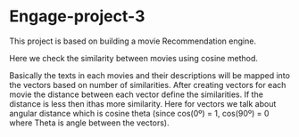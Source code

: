 # Engage-project-3

This project is based on building a movie Recommendation engine.

Here we check the similarity between movies using cosine method.

Basically the texts in each movies and their descriptions will be mapped into the vectors based on number of similarities. After creating vectors for each movie the distance between each vector define the similarities. If the distance is less then ithas more similarity. Here for vectors we talk about angular distance which is cosine theta (since cos(0º) = 1, cos(90º) = 0 where Theta is angle between the vectors).

